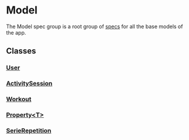 # Model

The Model spec group is a root group of [specs](../) for all the base models of the app.

## Classes

### [User](./user.md)

### [ActivitySession](./activity_session.md)

### [Workout](./workout.md)

### [Property\<T>](./property.md)

### [SerieRepetition](./serie_repetition.md)
